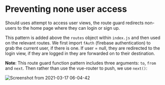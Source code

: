 # Preventing none user access

Should uses attempt to access user views, the route guard redirects non-users to the home page where they can login or sign up. 

This pattern is added above the `routes` object within `index.js` and then used on the relevant routes. We first import `fAuth` (firebase authentication) to grab the current user, if there is one.  If user = null, they are redirected to the login view, if they are logged in they are forwarded on to their destination.

**Note**: This route guard function pattern includes three arguments: `to`, `from` and `next`.  Then rather than use the vue-router to push, we use `next()`:

![Screenshot from 2021-03-17 06-04-42](https://user-images.githubusercontent.com/73107656/111422487-aee86d00-86e6-11eb-92c8-164887047889.png)



